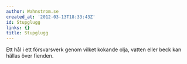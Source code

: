 ```yaml
---
author: Wahnstrom.se
created_at: '2012-03-13T18:33:43Z'
id: Stupglugg
links: {}
title: Stupglugg
---
```


Ett hål i ett försvarsverk genom vilket kokande olja, vatten eller beck kan hällas över fienden.